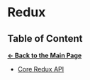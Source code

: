 # Redux

## Table of Content

[**&larr; Back to the Main Page**](./../README.md)

<div></div>

- [Core Redux API](./core-redux-api.md)

